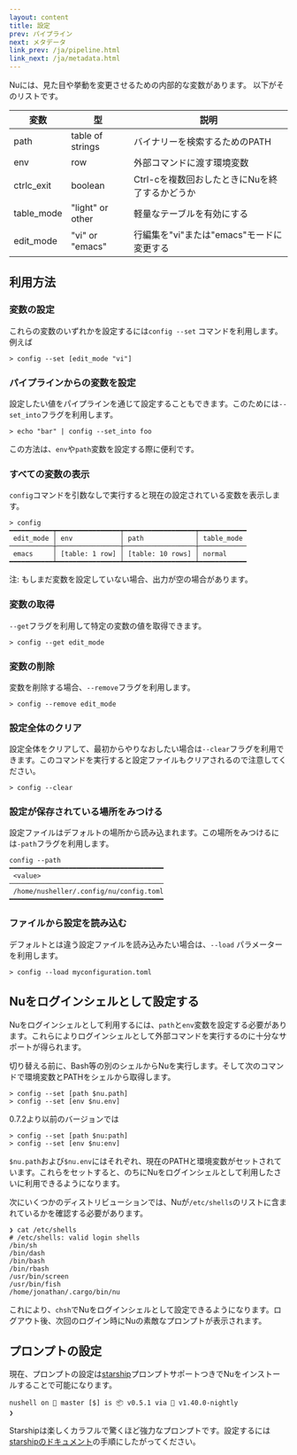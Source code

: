 ```yaml
---
layout: content
title: 設定
prev: パイプライン
next: メタデータ
link_prev: /ja/pipeline.html
link_next: /ja/metadata.html
---
```


Nuには、見た目や挙動を変更させるための内部的な変数があります。
以下がそのリストです。

| 変数        | 型           | 説明  |
| ------------- | ------------- | ----- |
| path | table of strings | バイナリーを検索するためのPATH |
| env | row | 外部コマンドに渡す環境変数 |
| ctrlc_exit | boolean | Ctrl-cを複数回おしたときにNuを終了するかどうか|
| table_mode | "light" or other | 軽量なテーブルを有効にする |
| edit_mode | "vi" or "emacs" | 行編集を"vi"または"emacs"モードに変更する|

## 利用方法

### 変数の設定

これらの変数のいずれかを設定するには`config --set` コマンドを利用します。例えば

```
> config --set [edit_mode "vi"]
```

### パイプラインからの変数を設定

設定したい値をパイプラインを通じて設定することもできます。このためには`--set_into`フラグを利用します。

```
> echo "bar" | config --set_into foo
```

この方法は、`env`や`path`変数を設定する際に便利です。

### すべての変数の表示

`config`コマンドを引数なしで実行すると現在の設定されている変数を表示します。

```
> config
━━━━━━━━━━━┯━━━━━━━━━━━━━━━━┯━━━━━━━━━━━━━━━━━━┯━━━━━━━━━━━━
 edit_mode │ env            │ path             │ table_mode 
───────────┼────────────────┼──────────────────┼────────────
 emacs     │ [table: 1 row] │ [table: 10 rows] │ normal 
━━━━━━━━━━━┷━━━━━━━━━━━━━━━━┷━━━━━━━━━━━━━━━━━━┷━━━━━━━━━━━━
```

注: もしまだ変数を設定していない場合、出力が空の場合があります。

### 変数の取得

``--get``フラグを利用して特定の変数の値を取得できます。

```
> config --get edit_mode
```

### 変数の削除

変数を削除する場合、`--remove`フラグを利用します。

```
> config --remove edit_mode
```

### 設定全体のクリア

設定全体をクリアして、最初からやりなおしたい場合は`--clear`フラグを利用できます。このコマンドを実行すると設定ファイルもクリアされるので注意してください。

```
> config --clear
```

### 設定が保存されている場所をみつける

設定ファイルはデフォルトの場所から読み込まれます。この場所をみつけるには`-path`フラグを利用します。

```
config --path
━━━━━━━━━━━━━━━━━━━━━━━━━━━━━━━━━━━━━━━
 <value> 
───────────────────────────────────────
 /home/nusheller/.config/nu/config.toml 
━━━━━━━━━━━━━━━━━━━━━━━━━━━━━━━━━━━━━━━
```

### ファイルから設定を読み込む

デフォルトとは違う設定ファイルを読み込みたい場合は、`--load` パラメーターを利用します。

```
> config --load myconfiguration.toml
```

## Nuをログインシェルとして設定する

Nuをログインシェルとして利用するには、`path`と`env`変数を設定する必要があります。これらによりログインシェルとして外部コマンドを実行するのに十分なサポートが得られます。

切り替える前に、Bash等の別のシェルからNuを実行します。そして次のコマンドで環境変数とPATHをシェルから取得します。

```
> config --set [path $nu.path]
> config --set [env $nu.env]
```

0.7.2より以前のバージョンでは

```
> config --set [path $nu:path]
> config --set [env $nu:env]
```

`$nu.path`および`$nu.env`にはそれぞれ、現在のPATHと環境変数がセットされています。これらをセットすると、のちにNuをログインシェルとして利用したさいに利用できるようになります。

次にいくつかのディストリビューションでは、Nuが`/etc/shells`のリストに含まれているかを確認する必要があります。

```
❯ cat /etc/shells
# /etc/shells: valid login shells
/bin/sh
/bin/dash
/bin/bash
/bin/rbash
/usr/bin/screen
/usr/bin/fish
/home/jonathan/.cargo/bin/nu
```

これにより、`chsh`でNuをログインシェルとして設定できるようになります。ログアウト後、次回のログイン時にNuの素敵なプロンプトが表示されます。

## プロンプトの設定

現在、プロンプトの設定は[starship](https://github.com/starship/starship])プロンプトサポートつきでNuをインストールすることで可能になります。

```
nushell on 📙 master [$] is 📦 v0.5.1 via 🦀 v1.40.0-nightly 
❯ 
```

Starshipは楽しくカラフルで驚くほど強力なプロンプトです。設定するには[starshipのドキュメント](https://starship.rs/config/)の手順にしたがってください。